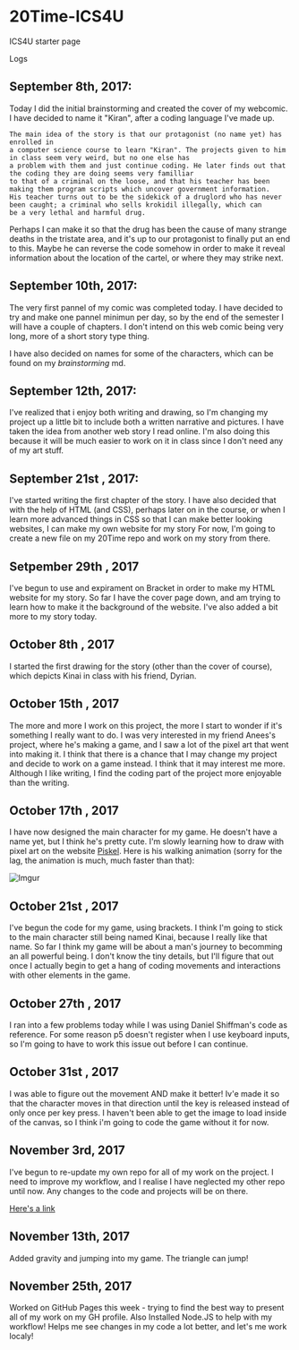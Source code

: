 # 20Time-ICS4U
ICS4U starter page

Logs

September 8th, 2017:
------------------------------------------------------------------------------------------------------------------------------------------
  Today I did the initial brainstorming and created the cover of my webcomic. I have decided to name it "Kiran",
  after a coding language I've made up.
  
    The main idea of the story is that our protagonist (no name yet) has enrolled in
    a computer science course to learn "Kiran". The projects given to him in class seem very weird, but no one else has
    a problem with them and just continue coding. He later finds out that the coding they are doing seems very familliar
    to that of a criminal on the loose, and that his teacher has been making them program scripts which uncover government information.
    His teacher turns out to be the sidekick of a druglord who has never been caught; a criminal who sells krokidil illegally, which can
    be a very lethal and harmful drug. 
    
  Perhaps I can make it so that the drug has been the cause of many strange deaths in the tristate area, and it's up to our protagonist
  to finally put an end to this. Maybe he can reverse the code somehow in order to make it reveal information about the location of
  the cartel, or where they may strike next.

September 10th, 2017:
------------------------------------------------------------------------------------------------------------------------------------------
  The very first pannel of my comic was completed today. I have decided to try and make one pannel minimun per day, so by the end of the
  semester I will have a couple of chapters. I don't intend on this web comic being very long, more of a short story type thing.
   
  I have also decided on names for some of the characters, which can be found on my *brainstorming* md.
   
September 12th, 2017:
------------------------------------------------------------------------------------------------------------------------------------------
  I've realized that i enjoy both writing and drawing, so I'm changing my project up a little bit to include both a written narrative and pictures. I have taken the idea from another web story I read online. I'm also doing this because it will be much easier to work on it in class since I don't need any of my art stuff.
  
September 21st , 2017:
------------------------------------------------------------------------------------------------------------------------------------------
I've started writing the first chapter of the story. I have also decided that with the help of HTML (and CSS), perhaps later on in the course, or when I learn more advanced things in CSS so that I can make better looking websites, I can make my own website for my story For now, I'm going to create a new file on my 20Time repo and work on my story from there.

Setpember 29th , 2017
------------------------------------------------------------------------------------------------------------------------------------------
I've begun to use and expirament on Bracket in order to make my HTML website for my story. So far I have the cover page down, and am trying to learn how to make it the background of the website. I've also added a bit more to my story today.

October 8th , 2017
------------------------------------------------------------------------------------------------------------------------------------------
I started the first drawing for the story (other than the cover of course), which depicts Kinai in class with his friend, Dyrian.

October 15th , 2017
------------------------------------------------------------------------------------------------------------------------------------------
The more and more I work on this project, the more I start to wonder if it's something I really want to do. I was very interested in my friend Anees's project, where he's making a game, and I saw a lot of the pixel art that went into making it. I think that there is a chance that I may change my project and decide to work on a game instead. I think that it may interest me more. Although I like writing, I find the coding part of the project more enjoyable than the writing.

October 17th , 2017
------------------------------------------------------------------------------------------------------------------------------------------
I have now designed the main character for my game. He doesn't have a name yet, but I think he's pretty cute. I'm slowly learning how to
draw with pixel art on the website [Piskel](https://www.piskelapp.com/). Here is his walking animation (sorry for the lag, the animation is much, much faster than that):

![Imgur](https://i.imgur.com/eucKGO1.gif "Character")

October 21st , 2017
------------------------------------------------------------------------------------------------------------------------------------------
I've begun the code for my game, using brackets. I think I'm going to stick to the main character still being named Kinai, because I really like that name. So far I think my game will be about a man's journey to becomming an all powerful being. I don't know the tiny details, but I'll figure that out once I actually begin to get a hang of coding movements and interactions with other elements in the game.

October 27th , 2017
------------------------------------------------------------------------------------------------------------------------------------------
I ran into a few problems today while I was using Daniel Shiffman's code as reference. For some reason p5 doesn't register when I use keyboard inputs, so I'm going to have to work this issue out before I can continue.

October 31st , 2017
------------------------------------------------------------------------------------------------------------------------------------------
I was able to figure out the movement AND make it better! Iv'e made it so that the character moves in that direction until the key is released instead of only once per key press. I haven't been able to get the image to load inside of the canvas, so I think i'm going to code the game without it for now.

November 3rd, 2017
------------------------------------------------------------------------------------------------------------------------------------------
I've begun to re-update my own repo for all of my work on the project. I need to improve my workflow, and I realise I have neglected my other repo until now. Any changes to the code and projects will be on there. 

[Here's a link](https://github.com/nikitayvchv/20TimeProject)

November 13th, 2017
------------------------------------------------------------------------------------------------------------------------------------------
Added gravity and jumping into my game. The triangle can jump!

November 25th, 2017
------------------------------------------------------------------------------------------------------------------------------------------
Worked on GitHub Pages this week - trying to find the best way to present all of my work on my GH profile. Also Installed Node.JS to help with my workflow! Helps me see changes in my code a lot better, and let's me work localy!
